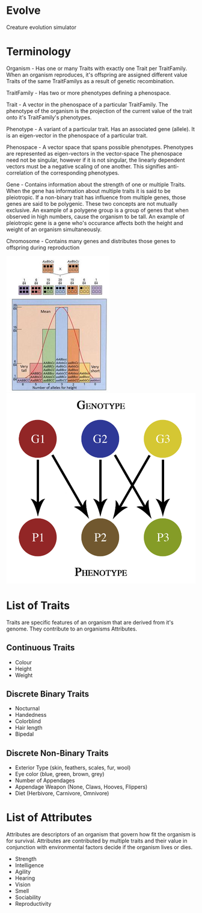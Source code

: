 # Evolve
Creature evolution simulator


# Terminology


Organism - Has one or many Traits with exactly one Trait per TraitFamily. When an organism reproduces, it's offspring
           are assigned different value Traits of the same TraitFamilys as a result of genetic recombination.

TraitFamily - Has two or more phenotypes defining a phenospace.

Trait - A vector in the phenospace of a particular TraitFamily. The phenotype of the organism is the projection of the current
        value of the trait onto it's TraitFamily's phenotypes.
        
Phenotype - A variant of a particular trait. Has an associated gene (allele). It is an eigen-vector in the 
           phenospace of a particular trait.

Phenospace - A vector space that spans possible phenotypes. Phenotypes are represented as eigen-vectors in the vector-space
            The phenospace need not be singular, however if it is not singular, the linearly dependent vectors 
            must be a negative scaling of one another. This signifies anti-correlation
            of the corresponding phenotypes.

Gene - Contains information about the strength of one or multiple Traits. When the gene has information about multiple traits
       it is said to be  pleiotropic. If a non-binary trait has influence from multiple genes, those genes are said to be
       polygenic. These two concepts are not mutually exclusive. An example of a polygene group is a group of genes that
       when observed in high numbers, cause the organism to be tall. An example of pleiotropic gene is a gene who's occurance
       affects both the height and weight of an organism simultaneously.
       

Chromosome - Contains many genes and distributes those genes to offspring during reproduction



![alt text](https://github.com/lobocv/Evolve/blob/master/polygene.jpg?raw=true "Polygene")
![alt text](https://github.com/lobocv/Evolve/blob/master/pleiotropy.jpg?raw=true "Pleiotropy")


# List of Traits
Traits are specific features of an organism that are derived from it's genome. They contribute to an organisms Attributes.

Continuous Traits
------------------
- Colour   
- Height
- Weight

Discrete Binary Traits
-----------------------
- Nocturnal
- Handedness
- Colorblind
- Hair length 
- Bipedal


Discrete Non-Binary Traits
---------------------------
- Exterior Type (skin, feathers, scales, fur, wool)
- Eye color (blue, green, brown, grey)
- Number of Appendages
- Appendage Weapon (None, Claws, Hooves, Flippers)
- Diet (Herbivore, Carnivore, Omnivore)


# List of Attributes
Attributes are descriptors of an organism that govern how fit the organism is for survival.
Attributes are contributed by multiple traits and their value in conjunction with environmental
factors decide if the organism lives or dies.

- Strength
- Intelligence
- Agility
- Hearing
- Vision
- Smell
- Sociability
- Reproductivity